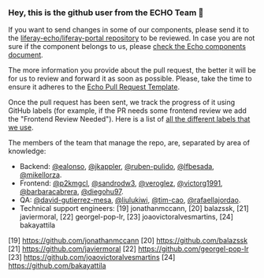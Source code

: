 ### Hey, this is the github user from the ECHO Team 👋

If you want to send changes in some of our components, please 
send it to the [liferay-echo/liferay-portal repository][1] to be reviewed. In case
you are not sure if the component belongs to us, please [check the Echo components document][2].

The more information you provide about the pull request, the better it will be for us to review and
forward it as soon as possible. Please, take the time to ensure it adheres to the [Echo Pull Request Template](https://gist.github.com/liferay-echo/5a4455285ff1800f9da146816d85e67d#file-pull-request-template-md).

Once the pull request has been sent, we track the progress of it using GitHub
labels (for example, if the PR needs some frontend review we add the
"Frontend Review Needed"). Here is a list of
[all the different labels that we use][3].

The members of the team that manage the repo, are, separated by area of
knowledge:
- Backend: [@ealonso][5], [@jkappler][5], [@ruben-pulido][6], [@lfbesada][7], [@mikellorza][17].
- Frontend: [@p2kmgcl][8], [@sandrodw3][9], [@veroglez][10], [@victorg1991][11], [@barbaracabrera][15], [@diegohu97][16].
- QA: [@david-gutierrez-mesa][12], [@liulukiwi][13], [@tim-cao][14], [@rafaellajordao][18].
- Technical support engineers: [19] jonathanmccann, [20] balazssk, [21] javiermoral, [22] georgel-pop-lr, [23] joaovictoralvesmartins, [24] bakayattila

[1]: https://github.com/liferay-echo/liferay-portal
[2]: https://airtable.com/shrQ35YwWwHLRvhZ9/tbl66zH9L32CxqoNu
[3]: https://github.com/liferay-echo/liferay-portal/labels
[4]: https://github.com/ealonso
[5]: https://github.com/jkappler
[6]: https://github.com/ruben-pulido
[7]: https://github.com/lfbesada
[8]: https://github.com/p2kmgcl
[9]: https://github.com/sandrodw3
[10]: https://github.com/veroglez
[11]: https://github.com/victorg1991
[12]: https://github.com/david-gutierrez-mesa
[13]: https://github.com/liulukiwi
[14]: https://github.com/tim-cao
[15]: https://github.com/barbaracabrera
[16]: https://github.com/DiegoHu97
[17]: https://github.com/mikellorza
[18]: https://github.com/rafaellajordao
[19] https://github.com/jonathanmccann
[20] https://github.com/balazssk
[21] https://github.com/javiermoral
[22] https://github.com/georgel-pop-lr
[23] https://github.com/joaovictoralvesmartins
[24] https://github.com/bakayattila
